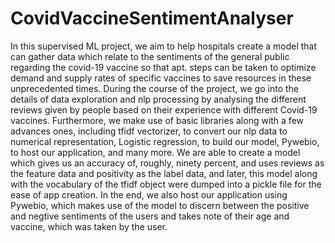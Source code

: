 # CovidVaccineSentimentAnalyser
In this supervised ML project, we aim to help hospitals create a model that can gather data which relate to the sentiments of the general public regarding the covid-19 vaccine so that apt. steps can be taken to optimize demand and supply rates of specific vaccines to save resources in these unprecedented times. 
During the course of the project, we go into the details of data exploration and nlp processing by analysing the different reviews given by people based on their experience with different Covid-19 vaccines. 
Furthermore, we make use of basic libraries along with a few advances ones, including tfidf vectorizer, to convert our nlp data to numerical representation, Logistic regression, to build our model, Pywebio, to host our application, and many more.
We are able to create a model which gives us an accuracy of, roughly, ninety percent, and uses reviews as the feature data and positivity as the label data, and later, this model along with the vocabulary of the tfidf object were dumped into a pickle file for the ease of app creation. 
In the end, we also host our application using Pywebio, which makes use of the model to discern between the positive and negtive sentiments of the users and takes note of their age and vaccine, which was taken by the user.
